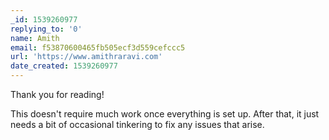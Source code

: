 ```yaml
---
_id: 1539260977
replying_to: '0'
name: Amith
email: f53870600465fb505ecf3d559cefccc5
url: 'https://www.amithraravi.com'
date_created: 1539260977
---
```


Thank you for reading!

This doesn't require much work once everything is set up. After that, it just needs a bit of occasional tinkering to fix any issues that arise.